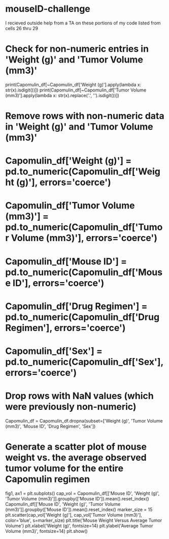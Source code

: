 # mouseID-challenge
I recieved outside help from a TA on these portions of my code listed from cells 26 thru 29
# Check for non-numeric entries in 'Weight (g)' and 'Tumor Volume (mm3)'
print(Capomulin_df[~Capomulin_df['Weight (g)'].apply(lambda x: str(x).isdigit())])
print(Capomulin_df[~Capomulin_df['Tumor Volume (mm3)'].apply(lambda x: str(x).replace('.', '').isdigit())])

# Remove rows with non-numeric data in 'Weight (g)' and 'Tumor Volume (mm3)'
# Capomulin_df['Weight (g)'] = pd.to_numeric(Capomulin_df['Weight (g)'], errors='coerce')
# Capomulin_df['Tumor Volume (mm3)'] = pd.to_numeric(Capomulin_df['Tumor Volume (mm3)'], errors='coerce')
# Capomulin_df['Mouse ID'] = pd.to_numeric(Capomulin_df['Mouse ID'], errors='coerce')
# Capomulin_df['Drug Regimen'] = pd.to_numeric(Capomulin_df['Drug Regimen'], errors='coerce')
# Capomulin_df['Sex'] = pd.to_numeric(Capomulin_df['Sex'], errors='coerce') 

# Drop rows with NaN values (which were previously non-numeric)
Capomulin_df = Capomulin_df.dropna(subset=['Weight (g)', 'Tumor Volume (mm3)', 'Mouse ID', 'Drug Regimen', 'Sex'])

# Generate a scatter plot of mouse weight vs. the average observed tumor volume for the entire Capomulin regimen
fig1, ax1 = plt.subplots()
cap_vol = Capomulin_df[['Mouse ID', 'Weight (g)', 'Tumor Volume (mm3)']].groupby(['Mouse ID']).mean().reset_index()
Capomulin_df[['Mouse ID', 'Weight (g)', 'Tumor Volume (mm3)']].groupby(['Mouse ID']).mean().reset_index()
marker_size = 15
plt.scatter(cap_vol['Weight (g)'], cap_vol['Tumor Volume (mm3)'], color='blue', s=marker_size)
plt.title('Mouse Weight Versus Average Tumor Volume')
plt.xlabel('Weight (g)', fontsize=14)
plt.ylabel('Average Tumor Volume (mm3)', fontsize=14)
plt.show() 
